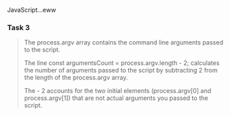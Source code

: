 JavaScript...eww

### Task 3
>The process.argv array contains the command line arguments passed to the script.
>
>The line const argumentsCount = process.argv.length - 2; calculates the number of arguments passed to the script by subtracting 2 from the length of the process.argv array. 
>
>The - 2 accounts for the two initial elements (process.argv[0] and process.argv[1]) that are not actual arguments you passed to the script.